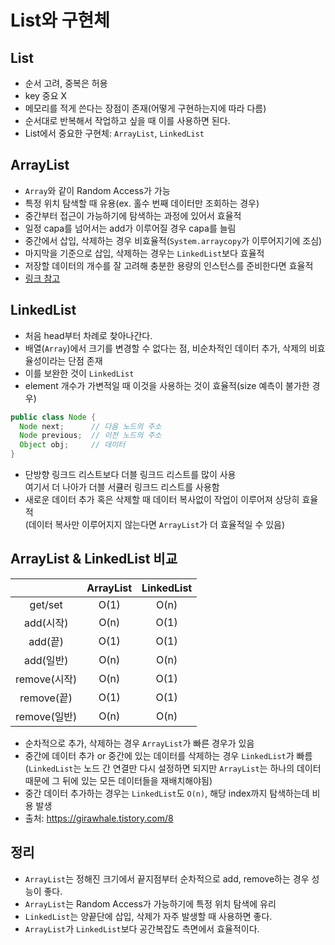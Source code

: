 # List와 구현체

## List

- 순서 고려, 중복은 허용
- key 중요 X
- 메모리를 적게 쓴다는 장점이 존재(어떻게 구현하는지에 따라 다름)
- 순서대로 반복해서 작업하고 싶을 때 이를 사용하면 된다.
- List에서 중요한 구현체: `ArrayList`, `LinkedList`

## ArrayList

- `Array`와 같이 Random Access가 가능
- 특정 위치 탐색할 때 유용(ex. 홀수 번째 데이터만 조회하는 경우)
- 중간부터 접근이 가능하기에 탐색하는 과정에 있어서 효율적
- 일정 capa를 넘어서는 add가 이루어질 경우 capa를 늘림
- 중간에서 삽입, 삭제하는 경우 비효율적(`System.arraycopy`가 이루어지기에 조심)
- 마지막을 기준으로 삽입, 삭제하는 경우는 `LinkedList`보다 효율적
- 저장할 데이터의 개수를 잘 고려해 충분한 용량의 인스턴스를 준비한다면 효율적
- [링크 참고](https://beaniejoy.tistory.com/50)

## LinkedList

- 처음 head부터 차례로 찾아나간다.
- 배열(`Array`)에서 크기를 변경할 수 없다는 점, 비순차적인 데이터 추가, 삭제의 비효율성이라는 단점 존재
- 이를 보완한 것이 `LinkedList`
- element 개수가 가변적일 때 이것을 사용하는 것이 효율적(size 예측이 불가한 경우)

```java
public class Node {
  Node next;      // 다음 노드의 주소
  Node previous;  // 이전 노드의 주소
  Object obj;     // 데이터
}
```

- 단방향 링크드 리스트보다 더블 링크드 리스트를 많이 사용  
여기서 더 나아가 더블 서큘러 링크드 리스트를 사용함
- 새로운 데이터 추가 혹은 삭제할 때 데이터 복사없이 작업이 이루어져 상당히 효율적  
(데이터 복사만 이루어지지 않는다면 `ArrayList`가 더 효율적일 수 있음)

## ArrayList & LinkedList 비교

  |              | ArrayList | LinkedList |
  | :----------: | :-------: | :--------: |
  |   get/set    |   O(1)    |    O(n)    |
  |  add(시작)   |   O(n)    |    O(1)    |
  |   add(끝)    |   O(1)    |    O(1)    |
  |  add(일반)   |   O(n)    |    O(n)    |
  | remove(시작) |   O(n)    |    O(1)    |
  |  remove(끝)  |   O(1)    |    O(1)    |
  | remove(일반) |   O(n)    |    O(n)    |

- 순차적으로 추가, 삭제하는 경우 `ArrayList`가 빠른 경우가 있음
- 중간에 데이터 추가 or 중간에 있는 데이터를 삭제하는 경우 `LinkedList`가 빠름  
(`LinkedList`는 노드 간 연결만 다시 설정하면 되지만 `ArrayList`는 하나의 데이터 때문에 그 뒤에 있는 모든 데이터들을 재배치해야됨)
- 중간 데이터 추가하는 경우는 `LinkedList`도 `O(n)`, 해당 index까지 탐색하는데 비용 발생
- 출처: https://girawhale.tistory.com/8

## 정리

- `ArrayList`는 정해진 크기에서 끝지점부터 순차적으로 add, remove하는 경우 성능이 좋다.
- `ArrayList`는 Random Access가 가능하기에 특정 위치 탐색에 유리
- `LinkedList`는 양끝단에 삽입, 삭제가 자주 발생할 때 사용하면 좋다.
- `ArrayList`가 `LinkedList`보다 공간복잡도 측면에서 효율적이다.